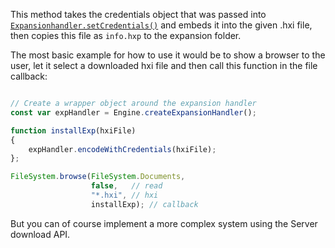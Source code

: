 This method takes the credentials object that was passed into [`Expansionhandler.setCredentials()`](/scripting/scripting-api/expansionhandler#setcredentials) and embeds it into the given .hxi file, then copies this file as `info.hxp` to the expansion folder.

The most basic example for how to use it would be to show a browser to the user,
let it select a downloaded hxi file and then call this function in the file callback:

```javascript

// Create a wrapper object around the expansion handler
const var expHandler = Engine.createExpansionHandler();

function installExp(hxiFile)
{
    expHandler.encodeWithCredentials(hxiFile);
};

FileSystem.browse(FileSystem.Documents, 
                  false,   // read
                  "*.hxi", // hxi
                  installExp); // callback
```

But you can of course implement a more complex system using the Server download API.